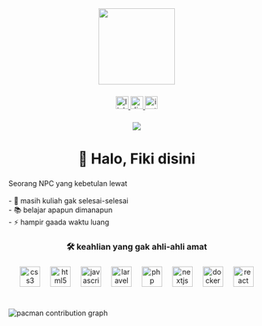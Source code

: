 <div align="center">
  <img height="150" src="https://media2.giphy.com/media/v1.Y2lkPTc5MGI3NjExamUyN2dhbXQ2eGtscnB4MHQ5aTc4bzNweGRhdDBwa3ozc2p5ODJhNiZlcD12MV9pbnRlcm5hbF9naWZfYnlfaWQmY3Q9Zw/mCRJDo24UvJMA/giphy.gif"  />
</div>

###

<div align="center">
  <a href="www.linkedin.com/in/taufiqurrahman-fiki-583338188" target="_blank">
    <img src="https://img.shields.io/static/v1?message=LinkedIn&logo=linkedin&label=&color=0077B5&logoColor=white&labelColor=&style=for-the-badge" height="25" alt="linkedin logo"  />
  </a>
  <a href="kiifiki" target="_blank">
    <img src="https://img.shields.io/static/v1?message=Discord&logo=discord&label=&color=7289DA&logoColor=white&labelColor=&style=for-the-badge" height="25" alt="discord logo"  />
  </a>
  <a href="https://www.instagram.com/callmefiki/?next=%2F" target="_blank">
    <img src="https://img.shields.io/static/v1?message=Instagram&logo=instagram&label=&color=E4405F&logoColor=white&labelColor=&style=for-the-badge" height="25" alt="instagram logo"  />
  </a>
</div>

###

<div align="center">
  <img src="https://visitor-badge.laobi.icu/badge?page_id=codenamekii.codenamekii&"  />
</div>

###

<h1 align="center">👋 Halo, Fiki disini</h1>

###

<p align="left">Seorang NPC yang kebetulan lewat<br><br>- 🔭 masih kuliah gak selesai-selesai<br>- 📚 belajar apapun dimanapun<br>- ⚡ hampir gaada waktu luang</p>

###

<h3 align="center">🛠 keahlian yang gak ahli-ahli amat</h3>

###

<div align="center">
  <img src="https://cdn.jsdelivr.net/gh/devicons/devicon/icons/css3/css3-original.svg" height="40" alt="css3 logo"  />
  <img width="12" />
  <img src="https://cdn.jsdelivr.net/gh/devicons/devicon/icons/html5/html5-original.svg" height="40" alt="html5 logo"  />
  <img width="12" />
  <img src="https://cdn.jsdelivr.net/gh/devicons/devicon/icons/javascript/javascript-original.svg" height="40" alt="javascript logo"  />
  <img width="12" />
  <img src="https://cdn.jsdelivr.net/gh/devicons/devicon/icons/laravel/laravel-original.svg" height="40" alt="laravel logo"  />
  <img width="12" />
  <img src="https://cdn.jsdelivr.net/gh/devicons/devicon/icons/php/php-original.svg" height="40" alt="php logo"  />
  <img width="12" />
  <img src="https://cdn.jsdelivr.net/gh/devicons/devicon/icons/nextjs/nextjs-original.svg" height="40" alt="nextjs logo"  />
  <img width="12" />
  <img src="https://cdn.jsdelivr.net/gh/devicons/devicon/icons/docker/docker-plain.svg" height="40" alt="docker logo"  />
  <img width="12" />
  <img src="https://cdn.simpleicons.org/react/61DAFB" height="40" alt="react logo"  />
</div>

###

<br clear="both">

<picture>
  <source media="(prefers-color-scheme: dark)" srcset="https://raw.githubusercontent.com/codenamekii/codenamekii/output/pacman-contribution-graph-dark.svg">
  <source media="(prefers-color-scheme: light)" srcset="https://raw.githubusercontent.com/codenamekii/codenamekii/output/pacman-contribution-graph.svg">
  <img alt="pacman contribution graph" src="https://raw.githubusercontent.com/codenamekii/codenamekii/output/pacman-contribution-graph.svg">
</picture>
